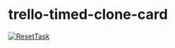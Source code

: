 # trello-timed-clone-card

[![ResetTask](https://github.com/real-napster/trello-timed-clone-card/actions/workflows/main.yml/badge.svg)](https://github.com/real-napster/trello-timed-clone-card/actions/workflows/main.yml)
